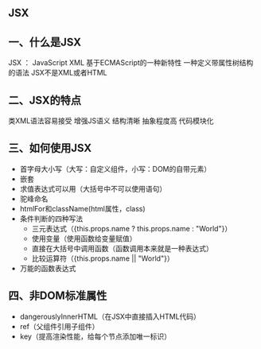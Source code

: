 ## JSX

## 一、什么是JSX
JSX ： JavaScript XML
基于ECMAScript的一种新特性
一种定义带属性树结构的语法
JSX不是XML或者HTML

## 二、JSX的特点
类XML语法容易接受
增强JS语义
结构清晰
抽象程度高
代码模块化

## 三、如何使用JSX
*  首字母大小写（大写：自定义组件，小写：DOM的自带元素）
*  嵌套
*  求值表达式可以用（大括号中不可以使用语句）
*  驼峰命名
*  htmlFor和className(html属性，class)
*  条件判断的四种写法
    *  三元表达式（{this.props.name ? this.props.name : "World"}）
    *  使用变量（使用函数给变量赋值）
    *  直接在大括号中调用函数（函数调用本来就是一种表达式）
    *  比较运算符（{this.props.name || "World"}）
*  万能的函数表达式

## 四、非DOM标准属性
*  dangerouslyInnerHTML（在JSX中直接插入HTML代码）
*  ref（父组件引用子组件）
*  key（提高渲染性能，给每个节点添加唯一标识）